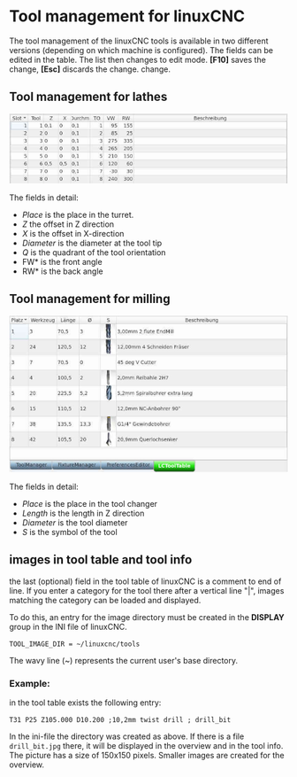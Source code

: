 # Tool management for linuxCNC

The tool management of the linuxCNC tools is available in two different
versions (depending on which machine is configured).
The fields can be edited in the table. The list then changes to
edit mode. **[F10]** saves the change, **[Esc]** discards the change.
change.

## Tool management for lathes

![Lathe](images/LCToolMgr_L.jpg)

The fields in detail:

  - *Place* is the place in the turret.
  - *Z* the offset in Z direction
  - *X* is the offset in X-direction
  - *Diameter* is the diameter at the tool tip
  - *Q* is the quadrant of the tool orientation
  - FW* is the front angle
  - RW* is the back angle


## Tool management for milling

![Mill](images/LCToolMgr_M.jpg)

The fields in detail:

  - *Place* is the place in the tool changer
  - *Length* is the length in Z direction
  - *Diameter* is the tool diameter
  - *S* is the symbol of the tool

## images in tool table and tool info
the last (optional) field in the tool table of linuxCNC is a comment to end of line. If you enter a category for the tool there after a vertical line "|", images matching the category can be loaded and displayed.

To do this, an entry for the image directory must be created in the **DISPLAY** group in the INI file of linuxCNC.
```
TOOL_IMAGE_DIR = ~/linuxcnc/tools
```
The wavy line (~) represents the current user's base directory.

### Example:
in the tool table exists the following entry:
```
T31 P25 Z105.000 D10.200 ;10,2mm twist drill ; drill_bit
```
In the ini-file the directory was created as above.
If there is a file ``drill_bit.jpg`` there, it will be displayed in the overview and in the tool info.
The picture has a size of 150x150 pixels. Smaller images are created for the overview.
